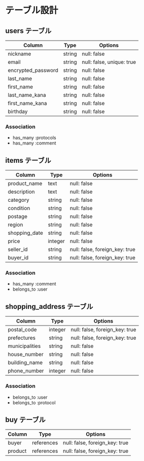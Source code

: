 # テーブル設計

## users テーブル

| Column             | Type     | Options                   |
| ------------------ | ------   | -----------               |
| nickname           | string   | null: false               |
| email              | string   | null: false, unique: true |
| encrypted_password | string   | null: false               |
| last_name          | string   | null: false               |
| first_name         | string   | null: false               |
| last_name_kana     | string   | null: false               |
| first_name_kana    | string   | null: false               |
| birthday           | string   | null: false               |

### Association

- has_many :protocols
- has_many :comment

## items テーブル

| Column         | Type    | Options                        |
| ------         | ------  | -----------                    |
| product_name   | text    | null: false                    |
| description    | text    | null: false                    |
| category       | string  | null: false                    |
| condition      | string  | null: false                    |
| postage        | string  | null: false                    |
| region         | string  | null: false                    |
| shopping_date  | string  | null: false                    |
| price          | integer | null: false                    |
| seller_id      | string  | null: false, foreign_key: true |
| buyer_id       | string  | null: false, foreign_key: true |



### Association

- has_many :comment
- belongs_to :user

## shopping_address テーブル

| Column           | Type       |Options                         |
| ------           | ---------- | ------------------------------ |
| postal_code      | integer    | null: false, foreign_key: true |
| prefectures      | string     | null: false, foreign_key: true |
| municipalities   | string     | null: false                    |
| house_number     | string     | null: false                    |
| building_name    | string     | null: false                    |
| phone_number     | integer    | null: false                    |

### Association

- belongs_to :user
- belongs_to :protocol

## buy テーブル

| Column     | Type       |Options                         |
| ------     | ---------- | ------------------------------ |
| buyer      | references | null: false, foreign_key: true |
| product    | references | null: false, foreign_key: true |
